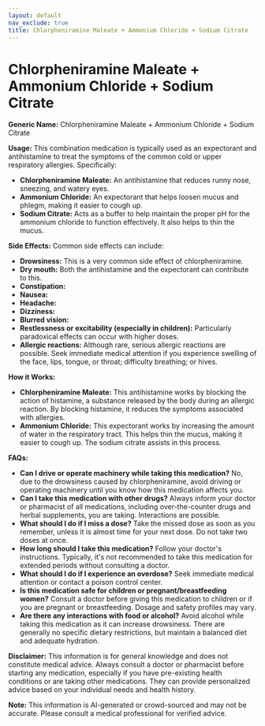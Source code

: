 ```yaml
---
layout: default
nav_exclude: true
title: Chlorpheniramine Maleate + Ammonium Chloride + Sodium Citrate
---
```


# Chlorpheniramine Maleate + Ammonium Chloride + Sodium Citrate

**Generic Name:** Chlorpheniramine Maleate + Ammonium Chloride + Sodium Citrate

**Usage:** This combination medication is typically used as an expectorant and antihistamine to treat the symptoms of the common cold or upper respiratory allergies.  Specifically:

* **Chlorpheniramine Maleate:**  An antihistamine that reduces runny nose, sneezing, and watery eyes.
* **Ammonium Chloride:** An expectorant that helps loosen mucus and phlegm, making it easier to cough up.
* **Sodium Citrate:** Acts as a buffer to help maintain the proper pH for the ammonium chloride to function effectively.  It also helps to thin the mucus.


**Side Effects:**  Common side effects can include:

* **Drowsiness:** This is a very common side effect of chlorpheniramine.
* **Dry mouth:**  Both the antihistamine and the expectorant can contribute to this.
* **Constipation:**
* **Nausea:**
* **Headache:**
* **Dizziness:**
* **Blurred vision:**
* **Restlessness or excitability (especially in children):**  Particularly paradoxical effects can occur with higher doses.
* **Allergic reactions:**  Although rare, serious allergic reactions are possible.  Seek immediate medical attention if you experience swelling of the face, lips, tongue, or throat; difficulty breathing; or hives.


**How it Works:**

* **Chlorpheniramine Maleate:** This antihistamine works by blocking the action of histamine, a substance released by the body during an allergic reaction.  By blocking histamine, it reduces the symptoms associated with allergies.
* **Ammonium Chloride:** This expectorant works by increasing the amount of water in the respiratory tract. This helps thin the mucus, making it easier to cough up. The sodium citrate assists in this process.


**FAQs:**

* **Can I drive or operate machinery while taking this medication?**  No, due to the drowsiness caused by chlorpheniramine, avoid driving or operating machinery until you know how this medication affects you.
* **Can I take this medication with other drugs?** Always inform your doctor or pharmacist of all medications, including over-the-counter drugs and herbal supplements, you are taking.  Interactions are possible.
* **What should I do if I miss a dose?**  Take the missed dose as soon as you remember, unless it is almost time for your next dose. Do not take two doses at once.
* **How long should I take this medication?** Follow your doctor's instructions.  Typically, it's not recommended to take this medication for extended periods without consulting a doctor.
* **What should I do if I experience an overdose?** Seek immediate medical attention or contact a poison control center.
* **Is this medication safe for children or pregnant/breastfeeding women?**  Consult a doctor before giving this medication to children or if you are pregnant or breastfeeding.  Dosage and safety profiles may vary.
* **Are there any interactions with food or alcohol?**  Avoid alcohol while taking this medication as it can increase drowsiness.  There are generally no specific dietary restrictions, but maintain a balanced diet and adequate hydration.


**Disclaimer:** This information is for general knowledge and does not constitute medical advice.  Always consult a doctor or pharmacist before starting any medication, especially if you have pre-existing health conditions or are taking other medications.  They can provide personalized advice based on your individual needs and health history.


**Note:** This information is AI-generated or crowd-sourced and may not be accurate. Please consult a medical professional for verified advice.